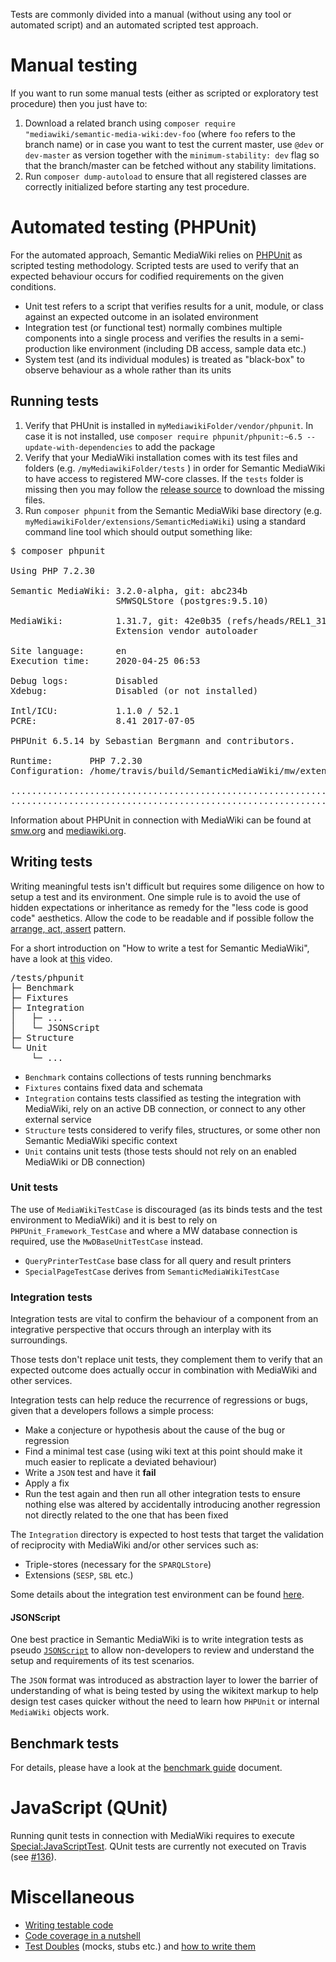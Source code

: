 Tests are commonly divided into a manual (without using any tool or automated
script) and an automated scripted test approach.

# Manual testing

If you want to run some manual tests (either as scripted or exploratory test procedure) then you just have to:

1. Download a related branch using `composer require "mediawiki/semantic-media-wiki:dev-foo` (where `foo` refers to the branch name) or in case you want to test the current master, use `@dev` or `dev-master` as version together with the `minimum-stability: dev` flag so that the branch/master can be fetched without any stability limitations.
2. Run `composer dump-autoload` to ensure that all registered classes are correctly initialized before starting any test procedure.

# Automated testing (PHPUnit)

For the automated approach, Semantic MediaWiki relies on [PHPUnit][phpunit] as scripted testing methodology. Scripted tests are used to verify that an expected behaviour occurs for codified requirements on the given conditions.

- Unit test refers to a script that verifies results for a unit, module, or class against an expected outcome in an isolated environment
- Integration test (or functional test) normally combines multiple components into a single process and verifies the results in a semi-production like environment (including DB access, sample data etc.)
- System test (and its individual modules) is treated as "black-box" to observe behaviour as a whole rather than its units

## Running tests

1. Verify that PHUnit is installed in `myMediawikiFolder/vendor/phpunit`. In case it is not installed, use `composer require phpunit/phpunit:~6.5 --update-with-dependencies` to add the package
2. Verify that your MediaWiki installation comes with its test files and folders (e.g. `/myMediawikiFolder/tests` ) in order for Semantic MediaWiki to have access to registered MW-core classes. If the `tests` folder is missing then you may follow the [release source](https://github.com/wikimedia/mediawiki/releases) to download the missing files.
3. Run `composer phpunit` from the Semantic MediaWiki base directory (e.g. `myMediawikiFolder/extensions/SemanticMediaWiki`) using a standard command line tool which should output something like:

<pre>
$ composer phpunit

Using PHP 7.2.30

Semantic MediaWiki: 3.2.0-alpha, git: abc234b
                    SMWSQLStore (postgres:9.5.10)

MediaWiki:          1.31.7, git: 42e0b35 (refs/heads/REL1_31)
                    Extension vendor autoloader

Site language:      en
Execution time:     2020-04-25 06:53

Debug logs:         Disabled
Xdebug:             Disabled (or not installed)

Intl/ICU:           1.1.0 / 52.1
PCRE:               8.41 2017-07-05

PHPUnit 6.5.14 by Sebastian Bergmann and contributors.

Runtime:       PHP 7.2.30
Configuration: /home/travis/build/SemanticMediaWiki/mw/extensions/SemanticMediaWiki/phpunit.xml.dist

.............................................................   61 / 8526 (  0%)
.............................................................  122 / 8526 (  1%)
</pre>

Information about PHPUnit in connection with MediaWiki can be found at [smw.org][smw] and [mediawiki.org][mw-phpunit-testing].

## Writing tests

Writing meaningful tests isn't difficult but requires some diligence on how to setup a test and its environment. One simple rule is to avoid the use of hidden expectations or inheritance as remedy for the "less code is good code" aesthetics. Allow the code to be readable and if possible follow the [arrange, act, assert][aaa] pattern.

For a short introduction on "How to write a test for Semantic MediaWiki", have a look at [this](https://www.youtube.com/watch?v=v6JRfk5ZmsI) video.

<pre>
/tests/phpunit
├─ Benchmark
├─ Fixtures
├─ Integration
│	├─ ...
│	└─ JSONScript
├─ Structure
└─ Unit
	└─ ...
</pre>

- `Benchmark` contains collections of tests running benchmarks
- `Fixtures` contains fixed data and schemata
- `Integration` contains tests classified as testing the integration with MediaWiki, rely on an active DB connection, or connect to any other external service
- `Structure` tests considered to verify files, structures, or some other non Semantic MediaWiki specific context
- `Unit` contains unit tests (those tests should not rely on an enabled MediaWiki or DB connection)

### Unit tests

The use of `MediaWikiTestCase` is discouraged (as its binds tests and the test environment to MediaWiki) and it is best to rely on `PHPUnit_Framework_TestCase` and where a MW database connection is required, use the `MwDBaseUnitTestCase` instead.

* `QueryPrinterTestCase` base class for all query and result printers
* `SpecialPageTestCase` derives from `SemanticMediaWikiTestCase`

### Integration tests

Integration tests are vital to confirm the behaviour of a component from an integrative perspective that occurs through an interplay with its surroundings.

Those tests don't replace unit tests, they complement them to verify that an expected outcome does actually occur in combination with MediaWiki and other services.

Integration tests can help reduce the recurrence of regressions or bugs, given that a developers follows a simple process:

- Make a conjecture or hypothesis about the cause of the bug or regression
- Find a minimal test case (using wiki text at this point should make it much easier to replicate a deviated behaviour)
- Write a `JSON` test and have it __fail__
- Apply a fix
- Run the test again and then run all other integration tests to ensure nothing else was altered by accidentally introducing another regression not directly related to the one that has been fixed

The `Integration` directory is expected to host tests that target the validation of reciprocity with MediaWiki and/or other services such as:

- Triple-stores (necessary for the `SPARQLStore`)
- Extensions (`SESP`, `SBL` etc.)

Some details about the integration test environment can be found [here](https://github.com/SemanticMediaWiki/SemanticMediaWiki/blob/master/tests/travis/README.md).

#### JSONScript

One best practice in Semantic MediaWiki is to write integration tests as pseudo [`JSONScript`][JSONScript] to allow non-developers to review and understand the setup and requirements of its test scenarios.

The `JSON` format was introduced as abstraction layer to lower the barrier of understanding of what is being tested by using the wikitext markup to help design test cases quicker without the need to learn how `PHPUnit` or internal `MediaWiki` objects work.

## Benchmark tests

For details, please have a look at the [benchmark guide](https://github.com/SemanticMediaWiki/SemanticMediaWiki/tree/master/tests/phpunit/Benchmark/README.md) document.

# JavaScript (QUnit)

Running qunit tests in connection with MediaWiki requires to execute
[Special:JavaScriptTest][mw-qunit-testing]. QUnit tests are currently not
executed on Travis (see [#136][issue-136]).

# Miscellaneous
* [Writing testable code](https://semantic-mediawiki.org/wiki/Help:Writing_testable_code)
* [Code coverage in a nutshell](https://semantic-mediawiki.org/wiki/Help:Code_coverage_in_a_nutshell)
* [Test Doubles](http://www.martinfowler.com/bliki/TestDouble.html) (mocks, stubs etc.) and [how to write them](http://phpunit.de/manual/4.1/en/test-doubles.html)

[phpunit]: http://phpunit.de/manual/4.1/en/index.html
[smw]: https://www.semantic-mediawiki.org/wiki/PHPUnit_tests
[mw-phpunit-testing]: https://www.mediawiki.org/wiki/Manual:PHP_unit_testing
[mw-qunit-testing]: https://www.mediawiki.org/wiki/Manual:JavaScript_unit_testing
[issue-136]: https://github.com/SemanticMediaWiki/SemanticMediaWiki/pull/136
[phpunit-fixtures]: http://phpunit.de/manual/current/en/fixtures.html
[aaa]: http://c2.com/cgi/wiki?ArrangeActAssert
[JSONScript]: https://github.com/SemanticMediaWiki/SemanticMediaWiki/tree/master/tests/phpunit/Integration/JSONScript/README.md
